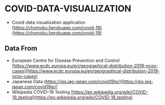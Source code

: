# COVID-DATA-VISUALIZATION 

- Covid-data visualization application [https://chomoku.herokuapp.com/covid-19](https://chomoku.herokuapp.com/covid-19)

## Data From

- European Centre for Disease Prevention and Control [https://www.ecdc.europa.eu/en/geographical-distribution-2019-ncov-cases](https://www.ecdc.europa.eu/en/geographical-distribution-2019-ncov-cases)
- Japanese Data (https://gis.jag-japan.com/covid19jp/)[https://gis.jag-japan.com/covid19jp/]
- Wikipedia COVID-19 Testing [https://en.wikipedia.org/wiki/COVID-19_testing](https://en.wikipedia.org/wiki/COVID-19_testing)

